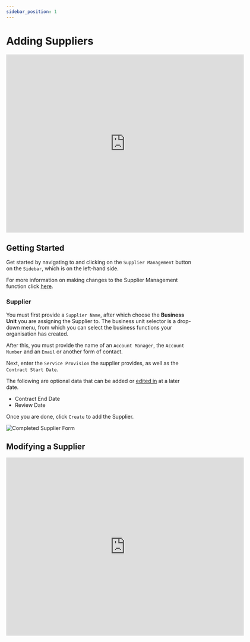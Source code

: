 ```yaml
---
sidebar_position: 1
---
```


# Adding Suppliers

<iframe width="640" height="480" src="https://www.youtube.com/embed/-JDVNWi1mZE" title="Creating a Supplier" frameborder="0" allow="accelerometer; clipboard-write; encrypted-media; gyroscope; picture-in-picture; fullscreen"></iframe>

## Getting Started

Get started by navigating to and clicking on the `Supplier Management` button on the `Sidebar`, which is on the left-hand side.

For more information on making changes to the Supplier Management function click [here][Supplier Management].

### Supplier

You must first provide a `Supplier Name`, after which choose the **Business Unit** you are assigning the Supplier to. The business unit selector is a drop-down menu, from which you can select the business functions your organisation has created.

After this, you must provide the name of an `Account Manager`, the `Account Number` and an `Email` or another form of contact.

Next, enter the `Service Provision` the supplier provides, as well as the `Contract Start Date`. 

The following are optional data that can be added or [edited in][Supplier Management] at a later date. 

+ Contract End Date
+ Review Date

Once you are done, click `Create` to add the Supplier.

<img src="/img/DocImg/General Information/Supplier_Management/Completed_Supplier_Manager_Form.png" alt="Completed Supplier Form" class="center"/>

## Modifying a Supplier

<iframe width="640" height="480" src="https://www.youtube.com/embed/iqw0Gr1M6WI" title="Managing Suppliers" frameborder="0" allow="accelerometer; clipboard-write; encrypted-media; gyroscope; picture-in-picture; fullscreen"></iframe>


[Supplier Management]: #modifying-a-supplier